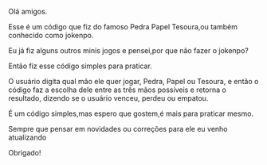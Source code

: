 Olá amigos.

Esse é um código que fiz do famoso Pedra Papel Tesoura,ou também conhecido como jokenpo.

Eu já fiz alguns outros minis jogos e pensei,por que não fazer o jokenpo?

Então fiz esse código simples para praticar.

O usuário digita qual mão ele quer jogar, Pedra, Papel ou Tesoura, e então o código faz a escolha dele entre as três mãos possíveis e retorna o resultado, dizendo se o usuário venceu, perdeu ou empatou.

É um código simples,mas espero que gostem,é mais para praticar mesmo.

Sempre que pensar em novidades ou correções para ele eu venho atualizando

Obrigado!